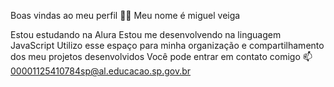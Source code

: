 Boas vindas ao meu perfil 💙💙
Meu nome é miguel veiga

Estou estudando na Alura
Estou me desenvolvendo na linguagem JavaScript
Utilizo esse espaço para minha organização e compartilhamento dos meu projetos desenvolvidos
Você pode entrar em contato comigo 📫00001125410784sp@al.educacao.sp.gov.br
